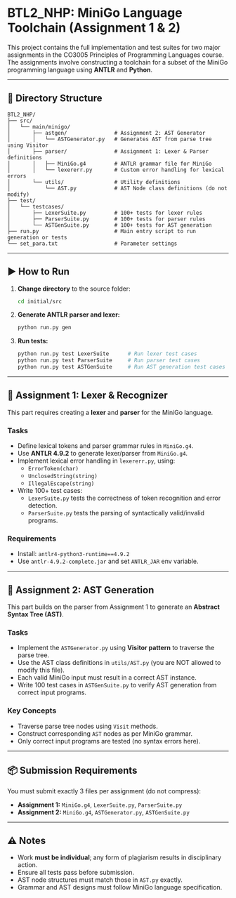 # BTL2_NHP: MiniGo Language Toolchain (Assignment 1 & 2)

This project contains the full implementation and test suites for two major assignments in the CO3005 Principles of Programming Languages course. The assignments involve constructing a toolchain for a subset of the MiniGo programming language using **ANTLR** and **Python**.

---

## 📁 Directory Structure

```
BTL2_NHP/
├── src/
│   └── main/minigo/
│       ├── astgen/               # Assignment 2: AST Generator
│       │   └── ASTGenerator.py   # Generates AST from parse tree using Visitor
│       ├── parser/               # Assignment 1: Lexer & Parser definitions
│       │   ├── MiniGo.g4         # ANTLR grammar file for MiniGo
│       │   └── lexererr.py       # Custom error handling for lexical errors
│       └── utils/                # Utility definitions
│           └── AST.py            # AST Node class definitions (do not modify)
├── test/
│   └── testcases/
│       ├── LexerSuite.py         # 100+ tests for lexer rules
│       ├── ParserSuite.py        # 100+ tests for parser rules
│       └── ASTGenSuite.py        # 100+ tests for AST generation
├── run.py                        # Main entry script to run generation or tests
└── set_para.txt                  # Parameter settings
```

---

## ▶️ How to Run

1. **Change directory** to the source folder:
   ```bash
   cd initial/src
   ```

2. **Generate ANTLR parser and lexer:**
   ```bash
   python run.py gen
   ```

3. **Run tests:**
   ```bash
   python run.py test LexerSuite      # Run lexer test cases
   python run.py test ParserSuite     # Run parser test cases
   python run.py test ASTGenSuite     # Run AST generation test cases
   ```

---

## 📘 Assignment 1: Lexer & Recognizer

This part requires creating a **lexer** and **parser** for the MiniGo language.

### Tasks
- Define lexical tokens and parser grammar rules in `MiniGo.g4`.
- Use **ANTLR 4.9.2** to generate lexer/parser from `MiniGo.g4`.
- Implement lexical error handling in `lexererr.py`, using:
  - `ErrorToken(char)`
  - `UnclosedString(string)`
  - `IllegalEscape(string)`
- Write 100+ test cases:
  - `LexerSuite.py` tests the correctness of token recognition and error detection.
  - `ParserSuite.py` tests the parsing of syntactically valid/invalid programs.

### Requirements
- Install: `antlr4-python3-runtime==4.9.2`
- Use `antlr-4.9.2-complete.jar` and set `ANTLR_JAR` env variable.

---

## 📗 Assignment 2: AST Generation

This part builds on the parser from Assignment 1 to generate an **Abstract Syntax Tree (AST)**.

### Tasks
- Implement the `ASTGenerator.py` using **Visitor pattern** to traverse the parse tree.
- Use the AST class definitions in `utils/AST.py` (you are NOT allowed to modify this file).
- Each valid MiniGo input must result in a correct AST instance.
- Write 100 test cases in `ASTGenSuite.py` to verify AST generation from correct input programs.

### Key Concepts
- Traverse parse tree nodes using `Visit` methods.
- Construct corresponding `AST` nodes as per MiniGo grammar.
- Only correct input programs are tested (no syntax errors here).

---

## 📦 Submission Requirements

You must submit exactly 3 files per assignment (do not compress):
- **Assignment 1:** `MiniGo.g4`, `LexerSuite.py`, `ParserSuite.py`
- **Assignment 2:** `MiniGo.g4`, `ASTGenerator.py`, `ASTGenSuite.py`

---

## ⚠️ Notes

- Work **must be individual**; any form of plagiarism results in disciplinary action.
- Ensure all tests pass before submission.
- AST node structures must match those in `AST.py` exactly.
- Grammar and AST designs must follow MiniGo language specification.


